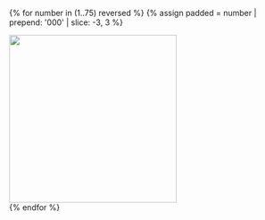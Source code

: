 <ul id="media" class="clearfix justified-gallery">

  {% for number in (1..75) reversed %}
    {% assign padded = number | prepend: '000' | slice: -3, 3 %}
      <div
        class="albumList"
        data-sub-html=""
        data-download-url="media/large/{{padded}}.jpg"
        data-src="media/large/{{padded}}.jpg"
        data-exthumbimage="media/thumbs/{{padded}}.jpg"
        data-filename="{{padded}}.jpg"
      >
        <a href="media/large/{{padded}}.jpg">
          <img src="media/small/{{padded}}.jpg" height="300" />
        </a>
      </div>
  {% endfor %}
</ul>
